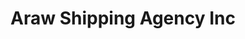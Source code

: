 ---
title: "Araw Shipping Agency Inc"
url: /manila/araw-shipping-agency-inc/
shop: travel agency
---